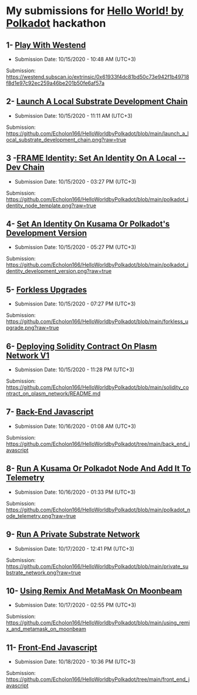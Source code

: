 # My submissions for [Hello World! by Polkadot](https://gitcoin.co/hackathon/polkadot) hackathon

## 1- [Play With Westend](https://gitcoin.co/issue/Polkadot-Network/hello-world-by-polkadot/15/100023941)
- Submission Date: 10/15/2020 - 10:48 AM (UTC+3)

Submission: https://westend.subscan.io/extrinsic/0x61933f4dc81bd50c73e942f1b49718f8d1e97c92ec259a46be201b50fe6af57a

## 2- [Launch A Local Substrate Development Chain](https://gitcoin.co/issue/Polkadot-Network/hello-world-by-polkadot/17/100023943)
- Submission Date: 10/15/2020 - 11:11 AM (UTC+3)

Submission: https://github.com/Echolon166/HelloWorldbyPolkadot/blob/main/launch_a_local_substrate_development_chain.png?raw=true

## 3 -[FRAME Identity: Set An Identity On A Local --Dev Chain](https://gitcoin.co/issue/Polkadot-Network/hello-world-by-polkadot/10/100023936)
- Submission Date: 10/15/2020 - 03:27 PM (UTC+3)

Submission: https://github.com/Echolon166/HelloWorldbyPolkadot/blob/main/polkadot_identity_node_template.png?raw=true

## 4- [Set An Identity On Kusama Or Polkadot's Development Version](https://gitcoin.co/issue/Polkadot-Network/hello-world-by-polkadot/11/100023937)
- Submission Date: 10/15/2020 - 05:27 PM (UTC+3)

Submission: https://github.com/Echolon166/HelloWorldbyPolkadot/blob/main/polkadot_identity_development_version.png?raw=true

## 5- [Forkless Upgrades](https://gitcoin.co/issue/Polkadot-Network/hello-world-by-polkadot/6/100023932)
- Submission Date: 10/15/2020 - 07:27 PM (UTC+3)

Submission: https://github.com/Echolon166/HelloWorldbyPolkadot/blob/main/forkless_upgrade.png?raw=true

## 6- [Deploying Solidity Contract On Plasm Network V1](https://gitcoin.co/issue/staketechnologies/hello-world-by-polkadot/6/100023960)
- Submission Date: 10/15/2020 - 11:28 PM (UTC+3)

Submission: https://github.com/Echolon166/HelloWorldbyPolkadot/blob/main/solidity_contract_on_plasm_network/README.md

## 7- [Back-End Javascript](https://gitcoin.co/issue/Polkadot-Network/hello-world-by-polkadot/13/100023939)
- Submission Date: 10/16/2020 - 01:08 AM (UTC+3)

Submission: https://github.com/Echolon166/HelloWorldbyPolkadot/tree/main/back_end_javascript

## 8- [Run A Kusama Or Polkadot Node And Add It To Telemetry](https://gitcoin.co/issue/Polkadot-Network/hello-world-by-polkadot/12/100023938)
- Submission Date: 10/16/2020 - 01:33 PM (UTC+3)

Submission: https://github.com/Echolon166/HelloWorldbyPolkadot/blob/main/polkadot_node_telemetry.png?raw=true

## 9- [Run A Private Substrate Network](https://gitcoin.co/issue/Polkadot-Network/hello-world-by-polkadot/16/100023942)
- Submission Date: 10/17/2020 - 12:41 PM (UTC+3)

Submission: https://github.com/Echolon166/HelloWorldbyPolkadot/blob/main/private_substrate_network.png?raw=true

## 10- [Using Remix And MetaMask On Moonbeam](https://gitcoin.co/issue/PureStake/gitcoin-hello-world-by-moonbeam/3/100023962)
- Submission Date: 10/17/2020 - 02:55 PM (UTC+3)

Submission: https://github.com/Echolon166/HelloWorldbyPolkadot/blob/main/using_remix_and_metamask_on_moonbeam

## 11- [Front-End Javascript](https://gitcoin.co/issue/Polkadot-Network/hello-world-by-polkadot/14/100023940)
- Submission Date: 10/18/2020 - 10:36 PM (UTC+3)

Submission: https://github.com/Echolon166/HelloWorldbyPolkadot/tree/main/front_end_javascript
